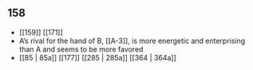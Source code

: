 ## 158
- [[159]] [[171]] 
- A’s rival for the hand of B, [[A-3]], is more energetic and enterprising than A and seems to be more favored
- [[85 | 85a]] [[177]] [[285 | 285a]] [[364 | 364a]] 

